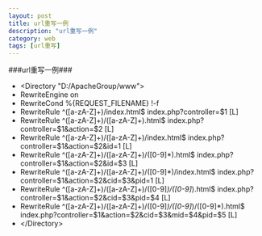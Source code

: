 ```yaml
---
layout: post
title: url重写一例
description: "url重写一例"
category: web
tags: [url重写]
---
```

###url重写一例###

* &lt;Directory "D:/ApacheGroup/www"&gt;
* RewriteEngine on
* RewriteCond %{REQUEST_FILENAME} !-f
* RewriteRule ^([a-zA-Z]+)/index.html$  index.php?controller=$1 [L]
* RewriteRule ^([a-zA-Z]+)/([a-zA-Z]+).html$  index.php?controller=$1&action=$2 [L]
* RewriteRule ^([a-zA-Z]+)/([a-zA-Z]+)/index.html$  index.php?controller=$1&action=$2&id=1 [L]
* RewriteRule ^([a-zA-Z]+)/([a-zA-Z]+)/([0-9]*).html$  index.php?controller=$1&action=$2&id=$3 [L]
* RewriteRule ^([a-zA-Z]+)/([a-zA-Z]+)/([0-9]*)/index.html$  index.php?controller=$1&action=$2&cid=$3&pid=1 [L]
* RewriteRule ^([a-zA-Z]+)/([a-zA-Z]+)/([0-9]*)/([0-9]*).html$   index.php?controller=$1&action=$2&cid=$3&pid=$4 [L]
* RewriteRule ^([a-zA-Z]+)/([a-zA-Z]+)/([0-9]*)/([0-9]*)/([0-9]*).html$   index.php?controller=$1&action=$2&cid=$3&mid=$4&pid=$5 [L]
* &lt;/Directory&gt;